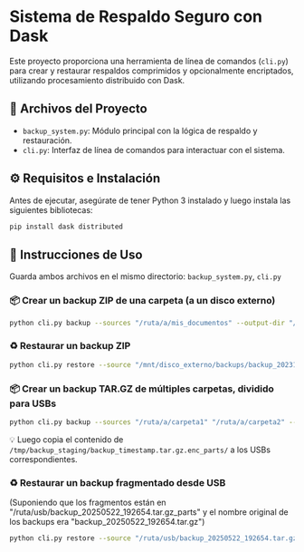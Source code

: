 
# Sistema de Respaldo Seguro con Dask

Este proyecto proporciona una herramienta de línea de comandos (`cli.py`) para crear y restaurar respaldos comprimidos y opcionalmente encriptados, utilizando procesamiento distribuido con Dask.

## 🧾 Archivos del Proyecto

- `backup_system.py`: Módulo principal con la lógica de respaldo y restauración.
- `cli.py`: Interfaz de línea de comandos para interactuar con el sistema.

## ⚙️ Requisitos e Instalación

Antes de ejecutar, asegúrate de tener Python 3 instalado y luego instala las siguientes bibliotecas:

```bash
pip install dask distributed
````

## 🚀 Instrucciones de Uso

Guarda ambos archivos en el mismo directorio:
`backup_system.py`, `cli.py`

### 📦 Crear un backup ZIP de una carpeta (a un disco externo)

```bash
python cli.py backup --sources "/ruta/a/mis_documentos" --output-dir "/mnt/disco_externo/backups" --algo zip --dest-type hdd
```

### ♻️ Restaurar un backup ZIP

```bash
python cli.py restore --source "/mnt/disco_externo/backups/backup_20231027_110000.zip" --restore-to "/ruta/de/restauracion"
```

### 📦 Crear un backup TAR.GZ de múltiples carpetas, dividido para USBs

```bash
python cli.py backup --sources "/ruta/a/carpeta1" "/ruta/a/carpeta2" --output-dir "/tmp/backup_staging" --algo gzip --dest-type usb_split --split-chunk-mb 100
```

💡 Luego copia el contenido de `/tmp/backup_staging/backup_timestamp.tar.gz.enc_parts/` a los USBs correspondientes.

### ♻️ Restaurar un backup fragmentado desde USB
(Suponiendo que los fragmentos están en "/ruta/usb/backup_20250522_192654.tar.gz_parts" y el nombre original de los backups era "backup_20250522_192654.tar.gz")
```bash
python cli.py restore --source "/ruta/usb/backup_20250522_192654.tar.gz_parts" --restore-to "/ruta/de/restauracion" --is-split --original-base-filename "backup_20250522_192654.tar.gz"
```
